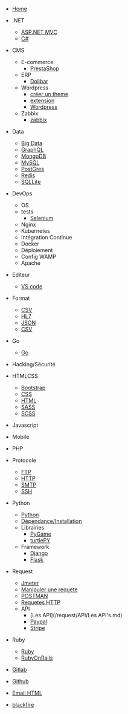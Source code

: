 <!-- docs/_sidebar.md -->

* [Home](/)
* .NET
    - [ASP.NET MVC](/.NET/ASP.net_MVC.md)
    - [C#](/.NET/C#.md)

* CMS
    - E-commerce
        - [PrestaShop](/CMS/E-Commerce/Prestashop/prestashop.md)
    - ERP
        - [Dolibar](/CMS/ERP/Dolibar.md)
    - Wordpress
        - [créer un theme](/CMS/WordPress/créer_theme_WP.md)
        - [extension](/CMS/WordPress/Extension_WP.md)
        - [Wordpress](/CMS/WordPress/WordPress.md)
    - Zabbix
        - [zabbix](/CMS/Zabbix/zabbix.md)
* Data
    - [Big Data](/Data/Big-Data.md)
    - [GraphQL](/Data/GraphQl.md)
    - [MongoDB](/Data/MongoDB.md)
    - [MySQL](/Data/Mysql.md)
    - [PostGres](/Data/PostGreSQL.md)
    - [Redis](/Data/rédis.md)
    - [SQLLite](/Data/SQLLite.md)
* DevOps
    - OS
    - tests
        - [Selenium](DevOps/tests/selenium.md)
    - Nginx
    - Kubernetes
    - Intégration Continue
    - Docker
    - Déploiement
    - Config WAMP
    - Apache
* Editeur
    - [VS code](/Editeur/Vscode.md)
* Format
    - [CSV](/Format/CSV.md)
    - [HL7](/Format/HL7.md)
    - [JSON](/Format/JSON.md)
    - [CSV](/Format/TEXT.md)
* Go
    - [Go](/Go/Go.md)

* Hacking/Sécurité
* HTMLCSS
    - [Bootstrap](/HTMLCSS/Bootstrap.md)
    - [CSS](/HTMLCSS/CSS.md)
    - [HTML](/HTMLCSS/HTML.md)
    - [SASS](/HTMLCSS/SASS.md)
    - [SCSS](/HTMLCSS/Scss.md)
* Javascript
* Mobile
* PHP
* Protocole
    - [FTP](/Protocole/FTP.md)
    - [HTTP](/Protocole/HTTP.md)
    - [SMTP](/Protocole/SMTP.md)
    - [SSH](/Protocole/SSH.md)
* Python
    - [Python](/Python/Python.md)
    - [Dépendance/Installation](/Python/dépendance_installations.md)
    - Librairies
        - [PyGame](/Python/Librairies/PyGame.md)
        - [turtlePY](/Python/Librairies/TurtlePY.md)
    - Framework
        - [Django](/Python/Framework/Django.md)
        - [Flask](/Python/Framework/flask.md)
* Request
    - [Jmeter](/request/Jmeter.md)
    - [Manipuler une requete](/request/Manier_les_requetes.md)
    - [POSTMAN](/request/PostMan.md)
    - [Requetes HTTP](/request/request_http_construct.md)
    - API
        - [Les API](/request/API/Les API's.md)
        - [Paypal](/request/API/Paypal.md)
        - [Stripe](/request/API/Stripe.md)
* Ruby
    - [Ruby](/Ruby/Ruby.md)
    - [RubyOnRails](/Ruby/RubyOnRails.md)

* [Gitlab](/GitLab.md)
* [Github](/Github.md)
* [Email HTML](/email-HTML.md)
* [blackfire](/BlackFire.md)

